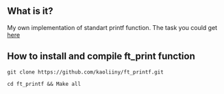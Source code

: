 ## What is it?
My own implementation of standart printf function. The task you could get [here](https://github.com/kaoliiny/ft_printf/blob/master/task/task_ft_printf.pdf)

## How to install and compile ft_print function

`git clone https://github.com/kaoliiny/ft_printf.git`

`cd ft_printf && Make all`

